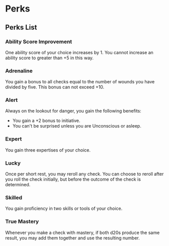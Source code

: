 # Perks

## Perks List

### Ability Score Improvement

One ability score of your choice increases by 1. You cannot increase an ability score to greater than +5 in this way.

### Adrenaline

You gain a bonus to all checks equal to the number of wounds you have divided by five. This bonus can not exceed +10.

### Alert

Always on the lookout for danger, you gain the following benefits:

* You gain a +2 bonus to initiative.
* You can't be surprised unless you are Unconscious or asleep.

### Expert

You gain three expertises of your choice.

### Lucky

Once per short rest, you may reroll any check. You can choose to reroll after you roll the check initially, but before the outcome of the check is determined.

### Skilled

You gain proficiency in two skills or tools of your choice.

### True Mastery

Whenever you make a check with mastery, if both d20s produce the same result, you may add them together and use the resulting number.

